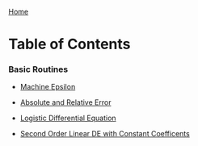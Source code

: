 <a href="https://philipnelson5.github.io">Home</a>
# Table of Contents

### Basic Routines
- [Machine Epsilon](https://philipnelson5.github.io/class-projects/MATH5620_NumericalSolutionsOfDifferentialEquations/machineEpsilon/manual)

- [Absolute and Relative Error](https://philipnelson5.github.io/class-projects/MATH5620_NumericalSolutionsOfDifferentialEquations/error/manual)

- [Logistic Differential Equation](https://philipnelson5.github.io/class-projects/MATH5620_NumericalSolutionsOfDifferentialEquations/logistic/manual)

- [Second Order Linear DE with Constant Coefficents](https://philipnelson5.github.io/class-projects/MATH5620_NumericalSolutionsOfDifferentialEquations/secondOrderLinear/manual)
